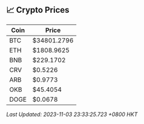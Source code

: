 ## 📈 Crypto Prices

| Coin | Price |
| ---- | ----- |
| BTC | $34801.2796 |
| ETH | $1808.9625 |
| BNB | $229.1702 |
| CRV | $0.5226 |
| ARB | $0.9773 |
| OKB | $45.4054 |
| DOGE | $0.0678 |

_Last Updated: 2023-11-03 23:33:25.723 +0800 HKT_